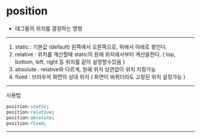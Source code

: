 # position 

- 태그들의 위치를 결정하는 명령

---

1. static : 기본값 (default) 왼쪽에서 오른쪽으로, 위에서 아래로 쌓인다.
2. relative : 위치를 계산할때 static의 원래 위치에서부터 계산을한다. ( top, bottom, left, right 등 위치를 같이 설정할수있음 )
3. absolute : relative와 다르게, 원래 위치 상관없이 위치 지정가능
4. fixed : 브라우저 화면의 상대 위치 ( 화면이 바뀌더라도 고정된 위치 설정가능 )

---

사용법
```css
position:static;
position:relative;
position:absolute;
position:fixed;
```
---
